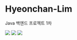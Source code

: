 # Hyeonchan-Lim

Java 백엔드 프로젝트 1차

<img src="https://img.shields.io/badge/javascript-#F7DF1E?style=flat-square&logo=javascript&logoColor=white">

<img src="https://img.shields.io/badge/Adobe-FF0000?style=flat-square&logo=Adobe&logoColor=white">

<img src="https://img.shields.io/badge/javascript-#F7DF1E?style=flat-square&logo=javascript&logoColor=white">
